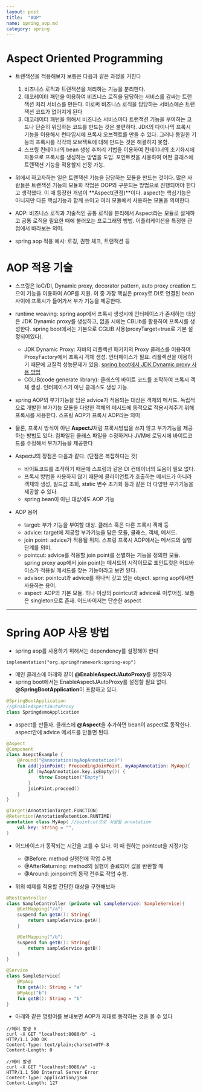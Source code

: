 ```yaml
---
layout: post
title:  "AOP"
name: spring_aop.md
category: spring
---
```


Aspect Oriented Programming
============

- 트랜잭션을 적용해보자 보통은 다음과 같은 과정을 거친다
  1. 비즈니스 로직과 트랜잭션을 처리하는 기능을 분리한다.
  2. 데코레이터 패턴을 이용하여 비즈니스 로직을 담당하는 서비스를 감싸는 트랜잭션 처리 서비스를 만든다. 이로써 비즈니스 로직을 담당하는 서비스에슨 트랜잭션 코드가 없어지게 된다
  3. 데코레이터 패턴을 위해서 비즈니스 서비스마다 트랜잭션 기능을 부여하는 코드나 단순히 위임하는 코드를 만드는 것은 불편하다. JDK의 다이나믹 프록시 기능을 이용해서 런타임시에 프록시 오브젝트를 만들 수 있다. 그러나 동일한 기능의 프록시를 각각의 오브젝트에 대해 만드는 것은 해결하지 못함.
  4. 스프링 컨테이너의 bean 생성 후처리 기법을 이용하여 컨테이너의 초기화시에 자동으로 프록시를 생성하는 방법을 도입. 포인트컷을 사용하여 어떤 클래스에 트랜잭션 기능을 적용할지 선정 가능.

- 위에서 하고자하는 일은 트랜잭션 기능을 담당하는 모듈을 만드는 것이다. 많은 사람들은 트랜잭션 기능의 모듈화 작업은 OOP와 구분되는 방법으로 진행되어야 한다고 생각했다. 이 때 등장한 개념이 **Aspect(관점)**이다. aspect는 핵심기능은 아니지만 다른 핵심기능과 함께 쓰이고 여러 모듈에서 사용하는 모듈을 의미한다.
- AOP: 비즈니스 로직과 기술적인 공통 로직을 분리해서 Aspect라는 모듈로 설계하고 공통 로직을 필요한 때에 불러오는 프로그래밍 방법. 어플리케이션을 특정한 관점에서 바라보는 의미.
- spring aop 적용 예시: 로깅, 권한 체크, 트랜잭션 등


AOP 적용 기술
==============

- 스프링은 IoC/DI, Dynamic proxy, decorator pattern, auto proxy creation 드으이 기능을 이용하여 AOP를 지원. 이 중 가장 핵심은 proxy로 DI로 연결된 bean 사이에 프록시가 들어가서 부가 기능을 제공한다.
- runtime weaving: spring aop에서 프록시 생성시에 인터페이스가 존재하는 대상은 JDK Dynamic proxy를 생성하고, 없을 시에는 CBLib를 활용하여 프록시를 생성한다. spring boot에서는 기본으로 CGLIB 사용(proxyTarget=true로 기본 설정되어있다).
  - JDK Dynamic Proxy: 자바의 리플렉션 패키지의 Proxy 클래스를 이용하여 ProxyFactory에서 프록시 객체 생성. 인터페이스가 필요. 리플렉션을 이용하기 때문에 고질적 성능문제가 있음. [spring boot에서 JDK Dynamic proxy 사용 방법](https://multifrontgarden.tistory.com/282)
  - CGLIB(code generate library): 클래스의 바이트 코드를 조작하여 프록시 객체 생성. 인터페이스가 아닌 클래스도 생성 가능.
- spring AOP의 부가기능을 담은 advice가 적용되는 대상은 객체의 메서드. 독립적으로 개발한 부가기능 모듈을 다양한 객체의 메서드에 동적으로 적용시켜주기 위해 프록시를 사용한다. 스프링 AOP가 프록시 AOP라는 의미
- 물론, 프록시 방식이 아닌 **AspectJ**처럼 프록시방법을 쓰지 않고 부가기능을 제공하는 방법도 있다. 컴파일된 클래스 파일을 수정하거나 JVM에 로딩시에 바이트코드를 수정해서 부가기능을 제공한다

- AspectJ의 장점은 다음과 같다. (단점은 복잡하다는 것)
  - 바이트코드를 조작하기 때문에 스프링과 같은 DI 컨테이너의 도움이 필요 없다.
  - 프록시 방법을 사용하지 않기 때문에 클라이언트가 호출하는 메서드가 아니라 객체의 생성, 필드값 조회, static 변수 초기화 등과 같은 더 다양한 부가기능을 제공할 수 있다.
  - spring bean이 아닌 대상에도 AOP 가능

- AOP 용어
  - target: 부가 기능을 부여할 대상. 클래스 혹은 다른 프록시 객체 등
  - advice: target에 제공할 부가기능을 담은 모듈, 클래스, 객체, 메서드.
  - join point: advice가 적용될 위치. 스프링 프록시 AOP에서는 메서드의 실행 단계를 의미.
  - pointcut: advice를 적용할 join point를 선별하는 기능을 정의한 모듈. spring proxy aop에서 join point는 메서드의 시작이므로 포인트컷은 어드바이스가 적용될 메서드를 찾는 기능이라고 보면 된다.
  - advisor: pointcut과 advice를 하나씩 갖고 있는 object. spring aop에서만 사용하는 용어.
  - aspect: AOP의 기본 모듈. 하나 이상의 pointcut과 advice로 이루어짐. 보통은 singleton으로 존재. 어드바이저는 단순한 aspect


- - -

Spring AOP 사용 방법
=================

- spring aop를 사용하기 위해서는 dependency를 설정해야 한다

```
implementation("org.springframework:spring-aop")
```

- 메인 클래스에 아래와 같이 **@EnableAspectJAutoProxy**를 설정하자
- spring boot에서는 EnableAspectJAutoProxy를 설정할 필요 없다. **@SpringBootApplication**이 포함하고 있다.

```kt
@SpringBootApplication
//@EnableAspectJAutoProxy
class SpringdemoApplication
```

- aspect를 만들자. 클래스에 **@Aspect**을 추가하면 bean이 aspect로 동작한다. aspect안에 advice 메서드를 만들면 된다.

```kt
@Aspect
@Component
class AsepctExample {
    @Around("@annotation(myAopAnnotation)")
    fun add(joinPoint: ProceedingJoinPoint, myAopAnnotation: MyAop){
        if (myAopAnnotation.key.isEmpty()) {
            throw Exception("Empty")
        }
        joinPoint.proceed()
    }
}

@Target(AnnotationTarget.FUNCTION)
@Retention(AnnotationRetention.RUNTIME)
annotation class MyAop( //pointcut으로 사용될 annotation
    val key: String = "",
)
```

- 어드바이스가 동작되는 시간을 고를 수 있다. 이 때 원하는 pointcut을 지정가능
  - @Before: method 실행전에 작업 수행
  - @AfterReturning: method의 실행이 종료되어 값을 반환할 때
  - @Around: joinpoint의 동작 전후로 작업 수행.

- 위의 예제를 적용할 간단한 대상을 구현해보자

```kt
@RestController
class SampleController (private val sampleService: SampleService){
    @GetMapping("/a")
    suspend fun getA(): String{
        return sampleService.getA()
    }

    @GetMapping("/b")
    suspend fun getB(): String{
        return sampleService.getB()
    }
}

@Service
class SampleService{
    @MyAop
    fun getA(): String = "a"
    @MyAop("b")
    fun getB(): String = "b"
}
```

- 아래와 같은 명령어를 보내보면 AOP가 제대로 동작하는 것을 볼 수 있다

```
//에러 발생 X
curl -X GET "localhost:8080/b" -i
HTTP/1.1 200 OK
Content-Type: text/plain;charset=UTF-8
Content-Length: 0

//에러 발생
curl -X GET "localhost:8080/a" -i
HTTP/1.1 500 Internal Server Error
Content-Type: application/json
Content-Length: 127
```
